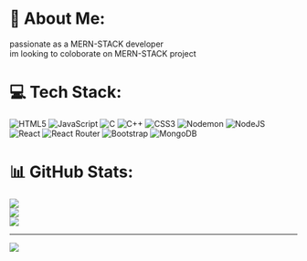 # 💫 About Me:
passionate as a MERN-STACK developer<br>im looking to coloborate on MERN-STACK project


# 💻 Tech Stack:
![HTML5](https://img.shields.io/badge/html5-%23E34F26.svg?style=for-the-badge&logo=html5&logoColor=white) ![JavaScript](https://img.shields.io/badge/javascript-%23323330.svg?style=for-the-badge&logo=javascript&logoColor=%23F7DF1E) ![C](https://img.shields.io/badge/c-%2300599C.svg?style=for-the-badge&logo=c&logoColor=white) ![C++](https://img.shields.io/badge/c++-%2300599C.svg?style=for-the-badge&logo=c%2B%2B&logoColor=white) ![CSS3](https://img.shields.io/badge/css3-%231572B6.svg?style=for-the-badge&logo=css3&logoColor=white) ![Nodemon](https://img.shields.io/badge/NODEMON-%23323330.svg?style=for-the-badge&logo=nodemon&logoColor=%BBDEAD) ![NodeJS](https://img.shields.io/badge/node.js-6DA55F?style=for-the-badge&logo=node.js&logoColor=white) ![React](https://img.shields.io/badge/react-%2320232a.svg?style=for-the-badge&logo=react&logoColor=%2361DAFB) ![React Router](https://img.shields.io/badge/React_Router-CA4245?style=for-the-badge&logo=react-router&logoColor=white) ![Bootstrap](https://img.shields.io/badge/bootstrap-%238511FA.svg?style=for-the-badge&logo=bootstrap&logoColor=white) ![MongoDB](https://img.shields.io/badge/MongoDB-%234ea94b.svg?style=for-the-badge&logo=mongodb&logoColor=white)
# 📊 GitHub Stats:
![](https://github-readme-stats.vercel.app/api?username=kishan8693&theme=dark&hide_border=false&include_all_commits=false&count_private=false)<br/>
![](https://github-readme-streak-stats.herokuapp.com/?user=kishan8693&theme=dark&hide_border=false)<br/>
![](https://github-readme-stats.vercel.app/api/top-langs/?username=kishan8693&theme=dark&hide_border=false&include_all_commits=false&count_private=false&layout=compact)

---
[![](https://visitcount.itsvg.in/api?id=kishan8693&icon=0&color=0)](https://visitcount.itsvg.in)

<!-- Proudly created with GPRM ( https://gprm.itsvg.in ) -->
